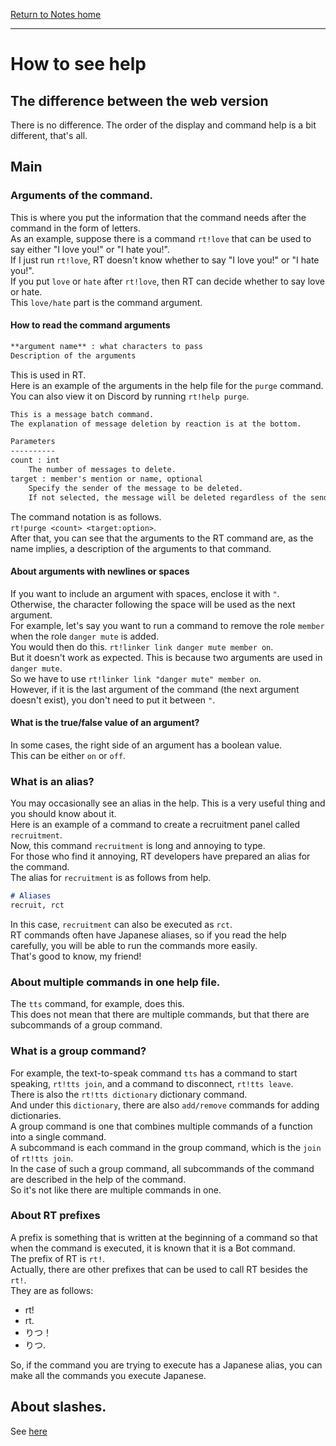 [Return to Notes home](/en/notes)
* * *
# How to see help
## The difference between the web version
There is no difference.
The order of the display and command help is a bit different, that's all.

## Main
### Arguments of the command.
This is where you put the information that the command needs after the command in the form of letters.  
As an example, suppose there is a command `rt!love` that can be used to say either "I love you!" or "I hate you!".  
If I just run `rt!love`, RT doesn't know whether to say "I love you!" or "I hate you!".  
If you put `love` or `hate` after `rt!love`, then RT can decide whether to say love or hate.  
This `love/hate` part is the command argument.
#### How to read the command arguments
```markdown
**argument name** : what characters to pass
Description of the arguments
```
This is used in RT.  
Here is an example of the arguments in the help file for the `purge` command.  
You can also view it on Discord by running `rt!help purge`.  
```markdown
This is a message batch command.  
The explanation of message deletion by reaction is at the bottom.

Parameters
----------
count : int
    The number of messages to delete.
target : member's mention or name, optional
    Specify the sender of the message to be deleted.  
    If not selected, the message will be deleted regardless of the sender.
```
The command notation is as follows.  
`rt!purge <count> <target:option>`.  
After that, you can see that the arguments to the RT command are, as the name implies, a description of the arguments to that command.

#### About arguments with newlines or spaces
If you want to include an argument with spaces, enclose it with `"`.  
Otherwise, the character following the space will be used as the next argument.  
For example, let's say you want to run a command to remove the role `member` when the role `danger mute` is added.  
You would then do this. `rt!linker link danger mute member on`.  
But it doesn't work as expected.
This is because two arguments are used in `danger mute`.  
So we have to use `rt!linker link "danger mute" member on`.  
However, if it is the last argument of the command (the next argument doesn't exist), you don't need to put it between `"`.

#### What is the true/false value of an argument?
In some cases, the right side of an argument has a boolean value.  
This can be either `on` or `off`.

### What is an alias?
You may occasionally see an alias in the help.
This is a very useful thing and you should know about it.  
Here is an example of a command to create a recruitment panel called `recruitment`.  
Now, this command `recruitment` is long and annoying to type.  
For those who find it annoying, RT developers have prepared an alias for the command.  
The alias for `recruitment` is as follows from help.
```markdown
# Aliases
recruit, rct
```
In this case, `recruitment` can also be executed as `rct`.  
RT commands often have Japanese aliases, so if you read the help carefully, you will be able to run the commands more easily.  
That's good to know, my friend!

### About multiple commands in one help file.
The `tts` command, for example, does this.  
This does not mean that there are multiple commands, but that there are subcommands of a group command.
### What is a group command?
For example, the text-to-speak command `tts` has a command to start speaking, `rt!tts join`, and a command to disconnect, `rt!tts leave`.  
There is also the `rt!tts dictionary` dictionary command.  
And under this `dictionary`, there are also `add/remove` commands for adding dictionaries.  
A group command is one that combines multiple commands of a function into a single command.  
A subcommand is each command in the group command, which is the `join` of `rt!tts join`.  
In the case of such a group command, all subcommands of the command are described in the help of the command.  
So it's not like there are multiple commands in one.

### About RT prefixes
A prefix is something that is written at the beginning of a command so that when the command is executed, it is known that it is a Bot command.  
The prefix of RT is `rt!`.  
Actually, there are other prefixes that can be used to call RT besides the `rt!`.  
They are as follows:

* rt!
* rt.
* りつ！
* りつ.

So, if the command you are trying to execute has a Japanese alias, you can make all the commands you execute Japanese.

## About slashes.
See [here](/en/notes/slash_table)